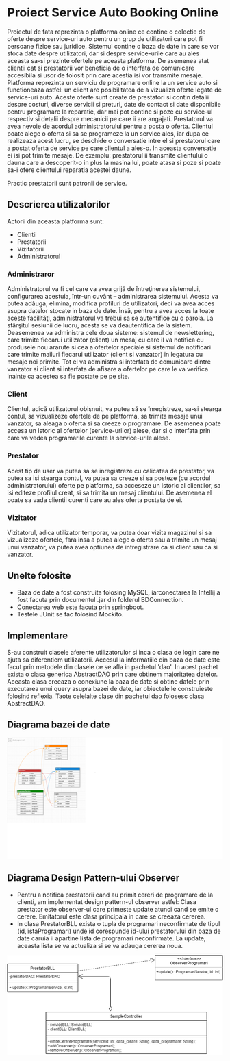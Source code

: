 # Proiect Service Auto Booking Online


Proiectul de fata reprezinta o platforma online ce contine o colectie de oferte despre service-uri auto pentru un grup de utilizatori care pot fi persoane fizice sau juridice.
Sistemul contine o baza de date in care se vor stoca date despre utilizatori, dar si despre service-urile care au ales aceasta sa-si prezinte ofertele pe aceasta platforma. De asemenea atat clientii cat si prestatorii vor beneficia de o interfata de comunicare accesibila si usor de folosit prin care acestia isi vor transmite mesaje.
Platforma reprezinta un serviciu de programare online la un service auto si functioneaza astfel: un client are posibilitatea de a vizualiza oferte legate de service-uri auto. Aceste oferte sunt create de prestatori si contin detalii despre costuri, diverse servicii si preturi, date de contact si date disponibile pentru programare la reparatie, dar mai pot contine si poze cu service-ul respectiv si detalii despre mecanicii pe care ii are angajati. Prestatorul va avea nevoie de acordul administratorului pentru a posta o oferta. Clientul poate alege o oferta si sa se programeze la un service ales, iar dupa ce realizeaza acest lucru, se deschide o conversatie intre el si prestatorul care a postat oferta de service pe care clientul a ales-o. In aceasta conversatie ei isi pot trimite mesaje. De exemplu: prestatorul ii transmite clientului o dauna care a descoperit-o in plus la masina lui, poate atasa si poze si poate sa-i ofere clientului reparatia acestei daune.

Practic prestatorii sunt patronii de service.


## Descrierea utilizatorilor

Actorii din aceasta platforma sunt:

-	 Clientii
-	 Prestatorii
-	 Vizitatorii
-	 Administratorul

### Administraror

Administratorul va fi cel care va avea grijă de întreţinerea sistemului, configurarea acestuia, într-un cuvânt – administrarea sistemului. Acesta va putea adăuga, elimina, modifica profiluri de utilizatori, deci va avea acces asupra datelor stocate in baza de date. Însă, pentru a avea acces la toate aceste facilităţi, administratorul va trebui sa se autentifice cu o parola. La sfârşitul sesiunii de lucru, acesta se va deautentifica de la sistem. Deasemenea  va administra cele doua sisteme: sistemul de newslettering, care trimite fiecarui utilizator (client) un mesaj cu care il va notifica cu produsele nou ararute si cea a ofertelor speciale si sistemul de notificari care trimite mailuri fiecarui utilizator (client si vanzator) in legatura cu mesaje noi primite. Tot el va administra si interfata de comunicare dintre vanzator si client si interfata de afisare a ofertelor pe care le va verifica inainte ca acestea sa fie postate pe pe site.

### Client

Clientul, adică utilizatorul obişnuit, va putea să se înregistreze, sa-si stearga contul, sa vizualizeze ofertele de pe platforma, sa trimita mesaje unui vanzator, sa aleaga o oferta si sa creeze o programare. De asemenea poate accesa un istoric al ofertelor (service-urilor) alese, dar si o interfata prin care va vedea programarile curente la service-urile alese.

### Prestator

Acest tip de user va putea sa se inregistreze cu calicatea de prestator, va putea sa isi stearga contul, va putea sa creeze si sa posteze (cu acordul administratorului) oferte pe platforma, sa acceseze un istoric al clientilor, sa isi editeze profilul creat, si sa trimita un mesaj clientului. De asemenea el poate sa vada clientii curenti care au ales oferta postata de ei.

### Vizitator

Vizitatorul, adica utilizator temporar, va putea doar vizita magazinul si sa vizualizeze ofertele, fara insa a putea alege o oferta sau a trimite un mesaj unui vanzator, va putea avea optiunea de intregistrare ca si client sau ca si vanzator.

## Unelte folosite

-	 Baza de date a fost construita folosing MySQL, iarconectarea la Intellij a fost facuta prin documentul .jar din folderul BDConnection.
-	 Conectarea web este facuta prin springboot.
-	 Testele JUnit se fac folosind Mockito.

## Implementare

S-au construit clasele aferente utilizatorulor si inca o clasa de login care ne ajuta sa diferentiem utilizatorii. Accesul la informatiile din baza de date este facut prin metodele din clasele ce se afla in pachetul 'dao'. In acest pachet exista o clasa generica AbstractDAO prin care obtinem majoritatea datelor. Aceasta clasa creeaza o conexiune la baza de date si obtine datele prin executarea unui query asupra bazei de date, iar obiectele le construieste folosind reflexia. Taote celelalte clase din pachetul dao folosesc clasa AbstractDAO.

## Diagrama bazei de date

![](diagrama_BD.png)

## Diagrama Design Pattern-ului Observer

-	Pentru a notifica prestatorii cand au primit cereri de programare de la clienti, am implementat design pattern-ul observer astfel: Clasa prestator este observer-ul care primeste update atunci cand se emite o cerere. Emitatorul este clasa principala in care se creeaza cererea.
-	In clasa PrestatorBLL exista o tupla de programari neconfirmate de tipul (id,listaProgramari) unde id corespunde id-ului prestatorului din baza de date caruia ii apartine lista de programari neconfirmate. La update, aceasta lista se va actualiza si se va adauga cererea noua.

![](diagObs.png)
